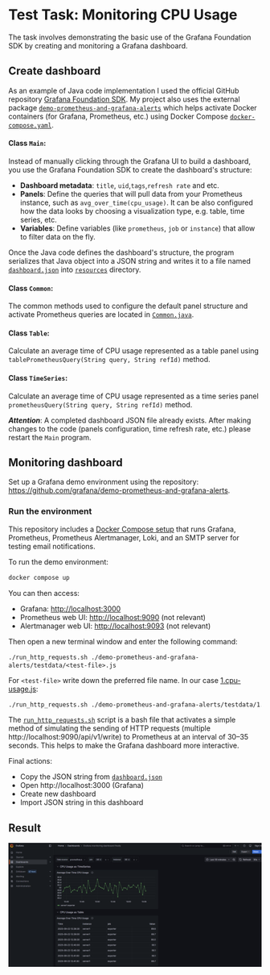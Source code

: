 # Test Task: Monitoring CPU Usage

The task involves demonstrating the basic use of the Grafana Foundation SDK by creating and monitoring a Grafana dashboard.

## Create dashboard

As an example of Java code implementation I used the official GitHub repository [Grafana Foundation SDK](https://github.com/grafana/grafana-foundation-sdk). 
My project also uses the external package [`demo-prometheus-and-grafana-alerts`](demo-prometheus-and-grafana-alerts) which helps activate Docker containers (for Grafana, Prometheus, etc.) using Docker Compose [`docker-compose.yaml`](demo-prometheus-and-grafana-alerts/docker-compose.yaml).

#### Class `Main`:
Instead of manually clicking through the Grafana UI to build a dashboard, you use the Grafana Foundation SDK to create the dashboard's structure:
- **Dashboard metadata**: `title`, `uid`,`tags`,`refresh rate` and etc.
- **Panels**: Define the queries that will pull data from your Prometheus instance, such as `avg_over_time(cpu_usage)`. 
              It can be also configured how the data looks by choosing a visualization type, e.g. table, time series, etc.
- **Variables**: Define variables (like `prometheus`, `job` or `instance`) that allow to filter data on the fly.

Once the Java code defines the dashboard's structure, the program serializes that Java object into a JSON string and writes it to a file named [`dashboard.json`](src/main/resources/dashboard.json) into [`resources`](src/main/resources) directory.

#### Class `Common`: 
The common methods used to configure the default panel structure and activate Prometheus queries are located in [`Common.java`](src/main/java/monitoring/Common.java).

#### Class `Table`: 
Calculate an average time of CPU usage represented as a table panel using `tablePrometheusQuery(String query, String refId)` method.

#### Class `TimeSeries`: 
Calculate an average time of CPU usage represented as a time series panel `prometheusQuery(String query, String refId)` method.

**_Attention_**: A completed dashboard JSON file already exists. After making changes to the code (panels configuration, time refresh rate, etc.) please restart the  `Main` program.

## Monitoring dashboard

Set up a Grafana demo environment using the repository: https://github.com/grafana/demo-prometheus-and-grafana-alerts.

### Run the environment

This repository includes a [Docker Compose setup](./demo-prometheus-and-grafana-alerts/docker-compose.yaml) that runs Grafana, Prometheus, Prometheus Alertmanager, Loki, and an SMTP server for testing email notifications.

To run the demo environment:

```bash
docker compose up
```
You can then access:
- Grafana: [http://localhost:3000](http://localhost:3000/)
- Prometheus web UI: [http://localhost:9090](http://localhost:9090/) (not relevant)
- Alertmanager web UI: [http://localhost:9093](http://localhost:9093/) (not relevant)

Then open a new terminal window and enter the following command:

```
./run_http_requests.sh ./demo-prometheus-and-grafana-alerts/testdata/<test-file>.js
```

For `<test-file>`  write down the preferred file name. In our case [1.cpu-usage.js](./demo-prometheus-and-grafana-alerts/testdata/1.cpu-usage.js):
```bash
./run_http_requests.sh ./demo-prometheus-and-grafana-alerts/testdata/1.cpu-usage.js
```

The [`run_http_requests.sh`](run_http_requests.sh) script is a bash file that activates a simple method of simulating the sending of HTTP requests (multiple http://localhost:9090/api/v1/write) to Prometheus at an interval of 30–35 seconds. 
This helps to make the Grafana dashboard more interactive.

Final actions: 
- Copy the JSON string from [`dashboard.json`](src/main/resources/dashboard.json)
- Open http://localhost:3000 (Grafana)
- Create new dashboard
- Import JSON string in this dashboard

## Result
![grafana_monitoring_screenshoot.png](./grafana_monitoring_screenshoot.png)
